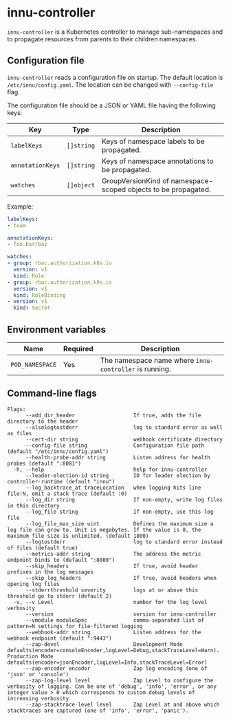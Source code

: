 # innu-controller

`innu-controller` is a Kubernetes controller to manage sub-namespaces and
to propagate resources from parents to their children namespaces.

## Configuration file

`innu-controller` reads a configuration file on startup.
The default location is `/etc/innu/config.yaml`.
The location can be changed with `--config-file` flag.

The configuration file should be a JSON or YAML file having the following keys:

| Key              | Type       | Description                                                    |
| ---------------- | ---------- | -------------------------------------------------------------- |
| `labelKeys`      | `[]string` | Keys of namespace labels to be propagated.                     |
| `annotationKeys` | `[]string` | Keys of namespace annotations to be propagated.                |
| `watches`        | `[]object` | GroupVersionKind of namespace-scoped objects to be propagated. |

Example:

```yaml
labelKeys:
- team

annotationKeys:
- foo.bar/baz

watches:
- group: rbac.authorization.k8s.io
  version: v1
  kind: Role
- group: rbac.authorization.k8s.io
  version: v1
  kind: RoleBinding
- version: v1
  kind: Secret
```

## Environment variables

| Name            | Required | Description                                            |
| --------------- | -------- | ------------------------------------------------------ |
| `POD_NAMESPACE` | Yes      | The namespace name where `innu-controller` is running. |

## Command-line flags

```
Flags:
      --add_dir_header                   If true, adds the file directory to the header
      --alsologtostderr                  log to standard error as well as files
      --cert-dir string                  webhook certificate directory
      --config-file string               Configuration file path (default "/etc/innu/config.yaml")
      --health-probe-addr string         Listen address for health probes (default ":8081")
  -h, --help                             help for innu-controller
      --leader-election-id string        ID for leader election by controller-runtime (default "innu")
      --log_backtrace_at traceLocation   when logging hits line file:N, emit a stack trace (default :0)
      --log_dir string                   If non-empty, write log files in this directory
      --log_file string                  If non-empty, use this log file
      --log_file_max_size uint           Defines the maximum size a log file can grow to. Unit is megabytes. If the value is 0, the maximum file size is unlimited. (default 1800)
      --logtostderr                      log to standard error instead of files (default true)
      --metrics-addr string              The address the metric endpoint binds to (default ":8080")
      --skip_headers                     If true, avoid header prefixes in the log messages
      --skip_log_headers                 If true, avoid headers when opening log files
      --stderrthreshold severity         logs at or above this threshold go to stderr (default 2)
  -v, --v Level                          number for the log level verbosity
      --version                          version for innu-controller
      --vmodule moduleSpec               comma-separated list of pattern=N settings for file-filtered logging
      --webhook-addr string              Listen address for the webhook endpoint (default ":9443")
      --zap-devel                        Development Mode defaults(encoder=consoleEncoder,logLevel=Debug,stackTraceLevel=Warn). Production Mode defaults(encoder=jsonEncoder,logLevel=Info,stackTraceLevel=Error)
      --zap-encoder encoder              Zap log encoding (one of 'json' or 'console')
      --zap-log-level level              Zap Level to configure the verbosity of logging. Can be one of 'debug', 'info', 'error', or any integer value > 0 which corresponds to custom debug levels of increasing verbosity
      --zap-stacktrace-level level       Zap Level at and above which stacktraces are captured (one of 'info', 'error', 'panic').
```

